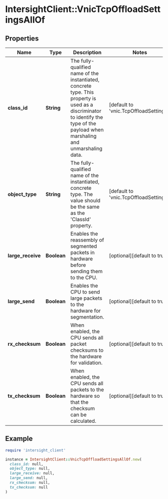 # IntersightClient::VnicTcpOffloadSettingsAllOf

## Properties

| Name | Type | Description | Notes |
| ---- | ---- | ----------- | ----- |
| **class_id** | **String** | The fully-qualified name of the instantiated, concrete type. This property is used as a discriminator to identify the type of the payload when marshaling and unmarshaling data. | [default to &#39;vnic.TcpOffloadSettings&#39;] |
| **object_type** | **String** | The fully-qualified name of the instantiated, concrete type. The value should be the same as the &#39;ClassId&#39; property. | [default to &#39;vnic.TcpOffloadSettings&#39;] |
| **large_receive** | **Boolean** | Enables the reassembly of segmented packets in hardware before sending them to the CPU. | [optional][default to true] |
| **large_send** | **Boolean** | Enables the CPU to send large packets to the hardware for segmentation. | [optional][default to true] |
| **rx_checksum** | **Boolean** | When enabled, the CPU sends all packet checksums to the hardware for validation. | [optional][default to true] |
| **tx_checksum** | **Boolean** | When enabled, the CPU sends all packets to the hardware so that the checksum can be calculated. | [optional][default to true] |

## Example

```ruby
require 'intersight_client'

instance = IntersightClient::VnicTcpOffloadSettingsAllOf.new(
  class_id: null,
  object_type: null,
  large_receive: null,
  large_send: null,
  rx_checksum: null,
  tx_checksum: null
)
```

